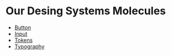 # Our Desing Systems Molecules

- [Button](https://github.com/TdfGomes/dwslerna/blob/master/packages/button)
- [Input](https://github.com/TdfGomes/dwslerna/blob/master/packages/input)
- [Tokens](https://github.com/TdfGomes/dwslerna/blob/master/packages/tokens)
- [Typography](https://github.com/TdfGomes/dwslerna/blob/master/packages/typography)
